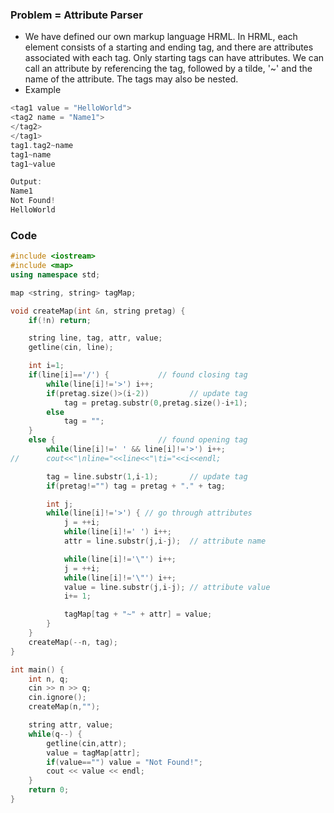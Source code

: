 ### Problem = Attribute Parser
- We have defined our own markup language HRML. In HRML, each element consists of a starting and ending tag, and there are attributes associated with each tag. Only starting tags can have attributes. We can call 
an attribute by referencing the tag, followed by a tilde, '~' and the name of the attribute. The tags may also be nested.
- Example
```c++
<tag1 value = "HelloWorld">
<tag2 name = "Name1">
</tag2>
</tag1>
tag1.tag2~name
tag1~name
tag1~value

Output:
Name1
Not Found!
HelloWorld
```
### Code
```c++
#include <iostream>
#include <map>
using namespace std;

map <string, string> tagMap;

void createMap(int &n, string pretag) {
    if(!n) return;

    string line, tag, attr, value;
    getline(cin, line);

    int i=1;
    if(line[i]=='/') {           // found closing tag
        while(line[i]!='>') i++;
        if(pretag.size()>(i-2))         // update tag
            tag = pretag.substr(0,pretag.size()-i+1);
        else
            tag = "";
    }
    else {                       // found opening tag
        while(line[i]!=' ' && line[i]!='>') i++;
//      cout<<"\nline="<<line<<"\ti="<<i<<endl;

        tag = line.substr(1,i-1);       // update tag
        if(pretag!="") tag = pretag + "." + tag;

        int j;
        while(line[i]!='>') { // go through attributes
            j = ++i;
            while(line[i]!=' ') i++;
            attr = line.substr(j,i-j);  // attribute name

            while(line[i]!='\"') i++;
            j = ++i;
            while(line[i]!='\"') i++;
            value = line.substr(j,i-j); // attribute value
            i+= 1;

            tagMap[tag + "~" + attr] = value;
        }
    }
    createMap(--n, tag);
}

int main() {
    int n, q;
    cin >> n >> q;
    cin.ignore();
    createMap(n,"");

    string attr, value;
    while(q--) {
        getline(cin,attr);
        value = tagMap[attr];
        if(value=="") value = "Not Found!";
        cout << value << endl;
    }
    return 0;
}
```
